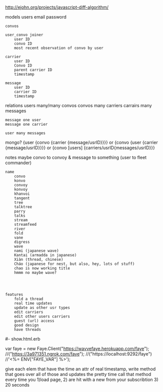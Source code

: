 http://ejohn.org/projects/javascript-diff-algorithm/

models
    users
        email
        password

    convos

    user_convo joiner
        user ID
        convo ID
        most recent observation of convo by user

    carrier
        user ID
        Convo ID
        parent carrier ID
        timestamp

    message
        user ID
        carrier ID
        timestamp

relations
    users many/many convos
    convos many carriers
    carrairs many messages

    message one user
    message one carrier

    user many messages



mongo?
    {user {convo {carrier {message/usrID}}}}
    or
    {convo {user {carrier {message/usrID}}}}
    or
    {convo [users] {carriers/usrID{messages/usrID}}}




notes
    maybe convo to convoy & message to something  (user to fleet commander)

    name
        convo
        konvo
        convoy
        konvoy
        khanvoi
        tangent
        tree
        talktree
        parry
        talks
        stream
        streamfeed
        river
        fold
        vane
        digress
        wave
        nami (japanese wave)
        Kantai (armadda in japanese)
        Xiàn (thread, chinese)
        Cháo (japanese for nest, but also, hey, lots of stuff)
        chao is now working title
        hmmm no maybe wave?
        



    features
        fold a thread
        real time updates
        update as other usr types
        edit carriers
        edit other users carriers
        guest (url) access
        good design
        have threads


#- show.html.erb

var faye = new Faye.Client("https://wavvefaye.herokuapp.com/faye");
//("https://3a971351.ngrok.com/faye");
//("https://localhost:9292/faye") 
//'<%= ENV["FAYE_VAR"] %>');


give each elem that have the time an attr of real timestamp,
write method that goes over all of those and updates the pretty time
call that method every time you 1)load page, 2) are hit with a new from your subscribtion
3) 20 seconds


